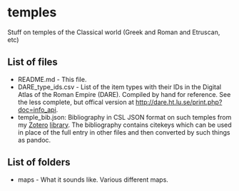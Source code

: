 # temples
Stuff on temples of the Classical world (Greek and Roman and Etruscan, etc)

## List of files

- README.md - This file.
- DARE_type_ids.csv - List of the item types with their IDs in the Digital Atlas of the  Roman Empire (DARE). Compiled by hand for reference. See the less complete, but offical version at <http://dare.ht.lu.se/print.php?doc=info_api>.
- temple_bib.json: Bibliography in CSL JSON format on such temples from my [Zotero](https://zotero.org/) [library](https://www.zotero.org/john_muccigrosso/items). The bibliography contains citekeys which can be used in place of the full entry in other files and then converted by such things as pandoc.

## List of folders

- maps - What it sounds like. Various different maps.